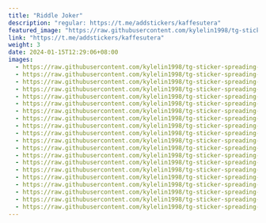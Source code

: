 ```yaml
---
title: "Riddle Joker"
description: "regular: https://t.me/addstickers/kaffesutera"
featured_image: "https://raw.githubusercontent.com/kylelin1998/tg-sticker-spreading-worldwide-images/main/img/19cce3e1-2ab4-4368-82f2-b38b25687444.jpg"
link: "https://t.me/addstickers/kaffesutera"
weight: 3
date: 2024-01-15T12:29:06+08:00
images:
  - https://raw.githubusercontent.com/kylelin1998/tg-sticker-spreading-worldwide-images/main/img/19cce3e1-2ab4-4368-82f2-b38b25687444.jpg
  - https://raw.githubusercontent.com/kylelin1998/tg-sticker-spreading-worldwide-images/main/img/dbd086e8-e7e6-42ad-b034-09991601dfbb.jpg
  - https://raw.githubusercontent.com/kylelin1998/tg-sticker-spreading-worldwide-images/main/img/24245f5a-c5c5-4ca5-b30a-8557cd706961.jpg
  - https://raw.githubusercontent.com/kylelin1998/tg-sticker-spreading-worldwide-images/main/img/ae9ad5e7-9921-48b5-944d-1fb15ddc5143.jpg
  - https://raw.githubusercontent.com/kylelin1998/tg-sticker-spreading-worldwide-images/main/img/c216b9d7-ee74-4f6d-85c3-f17fc4c5d477.jpg
  - https://raw.githubusercontent.com/kylelin1998/tg-sticker-spreading-worldwide-images/main/img/316a6798-f7de-4ac9-8996-94c592b0a4ff.jpg
  - https://raw.githubusercontent.com/kylelin1998/tg-sticker-spreading-worldwide-images/main/img/f4a27149-d810-498d-bcb6-3c31858d7fac.jpg
  - https://raw.githubusercontent.com/kylelin1998/tg-sticker-spreading-worldwide-images/main/img/f79dccc4-3363-4863-8234-8c703da39521.jpg
  - https://raw.githubusercontent.com/kylelin1998/tg-sticker-spreading-worldwide-images/main/img/13d92ae6-f3db-45a5-bfe8-c54e790328b9.jpg
  - https://raw.githubusercontent.com/kylelin1998/tg-sticker-spreading-worldwide-images/main/img/7cb21720-f635-45f2-900d-795b2d5824c1.jpg
  - https://raw.githubusercontent.com/kylelin1998/tg-sticker-spreading-worldwide-images/main/img/16e776ee-ab2d-4fe9-9d79-36fccf45639d.jpg
  - https://raw.githubusercontent.com/kylelin1998/tg-sticker-spreading-worldwide-images/main/img/a41e8881-5fb6-4304-bc8f-94d8509f83e7.jpg
  - https://raw.githubusercontent.com/kylelin1998/tg-sticker-spreading-worldwide-images/main/img/31008abd-46ae-44d9-8d0f-75551feae03a.jpg
  - https://raw.githubusercontent.com/kylelin1998/tg-sticker-spreading-worldwide-images/main/img/5336d547-88fc-4245-8643-df3d6c67c13e.jpg
  - https://raw.githubusercontent.com/kylelin1998/tg-sticker-spreading-worldwide-images/main/img/a7c32b5c-fa5c-4151-8580-f890ca7ecd11.jpg
  - https://raw.githubusercontent.com/kylelin1998/tg-sticker-spreading-worldwide-images/main/img/cbd0a8eb-ab87-4516-9110-b1caafa6d849.jpg
  - https://raw.githubusercontent.com/kylelin1998/tg-sticker-spreading-worldwide-images/main/img/a75e22fc-3197-46d8-81de-6bac5bee1cde.jpg
  - https://raw.githubusercontent.com/kylelin1998/tg-sticker-spreading-worldwide-images/main/img/5a075045-ae19-49f0-bb67-ef00d9606c88.jpg
  - https://raw.githubusercontent.com/kylelin1998/tg-sticker-spreading-worldwide-images/main/img/49fdaeb8-cdc0-45e8-bea0-f5f27cbf467d.jpg
  - https://raw.githubusercontent.com/kylelin1998/tg-sticker-spreading-worldwide-images/main/img/c080cc87-8ea0-48a3-afb4-4d30e1b435c4.jpg
---
```

